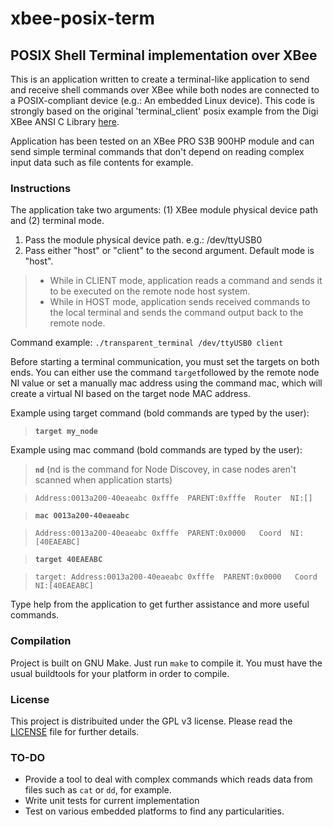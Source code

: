 # xbee-posix-term
## POSIX Shell Terminal implementation over XBee

This is an application written to create a terminal-like application to send and receive shell commands over XBee while both nodes are connected to a POSIX-compliant device (e.g.: An embedded Linux device).
This code is strongly based on the original 'terminal_client' posix example from the Digi XBee ANSI C Library [here](https://github.com/digidotcom/xbee_ansic_library).

Application has been tested on an XBee PRO S3B 900HP module and can send simple terminal commands that don't depend on reading complex input data such as file contents for example.

### Instructions

The application take two arguments: (1) XBee module physical device path and (2) terminal mode.
1. Pass the module physical device path. e.g.: /dev/ttyUSB0
2. Pass either "host" or "client" to the second argument. Default mode is "host".
> - While in CLIENT mode, application reads a command and sends it to be executed on the remote node host system.
> - While in HOST mode, application sends received commands to the local terminal and sends the command output back to the remote node.

Command example: `./transparent_terminal /dev/ttyUSB0 client`

Before starting a terminal communication, you must set the targets on both ends.
You can either use the command `target`followed by the remote node NI value or set a manually mac address using the command mac, which will create a virtual NI based on the target node MAC address.

Example using target command (bold commands are typed by the user):
> <b>`target my_node`</b>

Example using mac command (bold commands are typed by the user):
><b>`nd`</b> (nd is the command for Node Discovey, in case nodes aren't scanned when application starts)

>`Address:0013a200-40eaeabc 0xfffe  PARENT:0xfffe  Router  NI:[]`

><b>`mac 0013a200-40eaeabc`</b>

>`Address:0013a200-40eaeabc 0xfffe  PARENT:0x0000   Coord  NI:[40EAEABC]`

><b>`target 40EAEABC`</b>

>`target: Address:0013a200-40eaeabc 0xfffe  PARENT:0x0000   Coord  NI:[40EAEABC]`

Type help from the application to get further assistance and more useful commands.

### Compilation

Project is built on GNU Make. Just run `make` to compile it. You must have the usual buildtools for your platform in order to compile.

### License

This project is distribuited under the GPL v3 license. Please read the [LICENSE](https://raw.githubusercontent.com/adfelippe/xbee-posix-term/master/LICENSE) file for further details.

### TO-DO

- Provide a tool to deal with complex commands which reads data from files such as `cat` or `dd`, for example.
- Write unit tests for current implementation
- Test on various embedded platforms to find any particularities.
